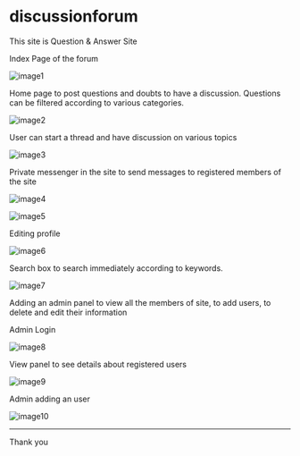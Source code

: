 # discussionforum
This site is Question & Answer Site

Index Page of the forum
 
![image1](https://user-images.githubusercontent.com/28194016/38175793-03d0ccc6-3600-11e8-8c93-7866d4495225.png)


Home page to post questions and doubts to have a discussion. Questions can be filtered according to various categories.
 
![image2](https://user-images.githubusercontent.com/28194016/38175795-09822eda-3600-11e8-927a-3852cfd60332.png)

User can start a thread and have discussion on various topics

![image3](https://user-images.githubusercontent.com/28194016/38175796-09d6d390-3600-11e8-8126-ac50f6850d19.png)






Private messenger in the site to send messages to registered members of the site

![image4](https://user-images.githubusercontent.com/28194016/38175797-0a29197a-3600-11e8-9d0f-8c7cfc180195.png)

  
![image5](https://user-images.githubusercontent.com/28194016/38175798-0a9d3b66-3600-11e8-9806-bd14496a676c.png)





Editing profile
 
 ![image6](https://user-images.githubusercontent.com/28194016/38175799-0af27c84-3600-11e8-9ce3-a8c0bbf13999.png)


Search box to search immediately according to keywords.
 
![image7](https://user-images.githubusercontent.com/28194016/38175800-0b484222-3600-11e8-8ef8-2814f4d6487e.png)



Adding an admin panel to view all the members of site, to add users, to delete and edit their information

Admin Login

![image8](https://user-images.githubusercontent.com/28194016/38175801-0bf7f38e-3600-11e8-9d82-4fcbeb9b0ad1.png)

View panel to see details about registered users
 
![image9](https://user-images.githubusercontent.com/28194016/38175802-0c5c4fb4-3600-11e8-8551-f42a1fbc145b.png)

Admin adding an user
 
![image10](https://user-images.githubusercontent.com/28194016/38175803-0cad6d0e-3600-11e8-9606-5215053207ea.png)

--------------------------------------------------------------------------------------------------------------------
Thank you
